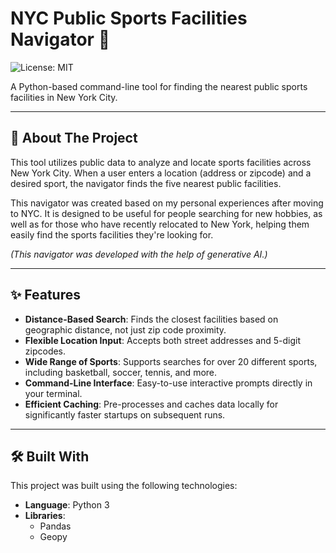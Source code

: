 # NYC Public Sports Facilities Navigator 🗽

![License: MIT](https://img.shields.io/badge/License-MIT-yellow.svg)

A Python-based command-line tool for finding the nearest public sports facilities in New York City.



---

## 📖 About The Project

This tool utilizes public data to analyze and locate sports facilities across New York City. When a user enters a location (address or zipcode) and a desired sport, the navigator finds the five nearest public facilities.

This navigator was created based on my personal experiences after moving to NYC. It is designed to be useful for people searching for new hobbies, as well as for those who have recently relocated to New York, helping them easily find the sports facilities they're looking for.

*(This navigator was developed with the help of generative AI.)*

---

## ✨ Features

* **Distance-Based Search**: Finds the closest facilities based on geographic distance, not just zip code proximity.
* **Flexible Location Input**: Accepts both street addresses and 5-digit zipcodes.
* **Wide Range of Sports**: Supports searches for over 20 different sports, including basketball, soccer, tennis, and more.
* **Command-Line Interface**: Easy-to-use interactive prompts directly in your terminal.
* **Efficient Caching**: Pre-processes and caches data locally for significantly faster startups on subsequent runs.

---

## 🛠️ Built With

This project was built using the following technologies:

* **Language**: Python 3
* **Libraries**:
    * Pandas
    * Geopy

